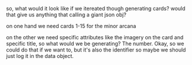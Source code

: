 so, what would it look like if we itereated though generating cards? would that give us anything that calling a giant json obj?

on one hand we need cards 1-15 for the minor arcana

on the other we need specific attributes like the imagery on the card and specific title, so what would we be generating? The number. Okay, so we could do that if we want to, but it's also the identifier so maybe we should just log it in the data object.

